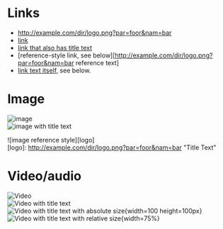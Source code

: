 # Links
- http://example.com/dir/logo.png?par=foor&nam=bar
- [link](http://example.com/dir/logo.png?par=foor&nam=bar)
- [link that also has title text](http://example.com/dir/logo.png?par=foor&nam=bar "This link takes you to somewhere!")
- [reference-style link, see below][http://example.com/dir/logo.png?par=foor&nam=bar reference text]
- [link text itself][], see below.

[arbitrary case-insensitive reference text]: http://example.com/dir/logo.png?par=foor&nam=bar  
[1]: http://example.com/dir/logo.png?par=foor&nam=bar
[link text itself]: http://example.com/dir/logo.png?par=foor&nam=bar

# Image

![image](http://example.com/dir/logo.png?par=foor&nam=bar)  
![image with title text](http://example.com/dir/logo.png?par=foor&nam=bar "Title Text")  

![image reference style][logo]  
[logo]: http://example.com/dir/logo.png?par=foor&nam=bar "Title Text"

# Video/audio

![Video](http://example.com/dir/logo.png?par=foor&nam=bar)  
![Video with title text](http://example.com/dir/logo.png?par=foor&nam=bar)  
![Video with title text with absolute size](http://example.com/dir/logo.png?par=foor&nam=bar "Title Text"){width=100 height=100px}  
![Video with title text with relative size](http://example.com/dir/logo.png?par=foor&nam=bar "Title Text"){width=75%}

